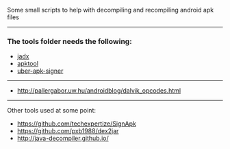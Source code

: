Some small scripts to help with decompiling and recompiling android apk files

---

### The tools folder needs the following:
* [jadx](https://github.com/skylot/jadx)
* [apktool](https://apktool.org/)
* [uber-apk-signer](https://github.com/patrickfav/uber-apk-signer)

---

* http://pallergabor.uw.hu/androidblog/dalvik_opcodes.html

---

Other tools used at some point:

* https://github.com/techexpertize/SignApk
* https://github.com/pxb1988/dex2jar
* http://java-decompiler.github.io/